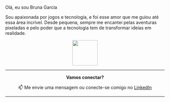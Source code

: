 Olá, eu sou Bruna Garcia

Sou apaixonada por jogos e tecnologia, e foi esse amor que me guiou até essa área incrível. Desde pequena, sempre me encantei pelas aventuras pixeladas e pelo poder que a tecnologia tem de transformar ideias em realidade.

<div align="center"> <img src="https://github.com/images/mona-whisper.gif" width="80" />

---

**Vamos conectar?**

📫 Me envie uma mensagem ou conecte-se comigo no [LinkedIn](https://www.linkedin.com/in/seulinkedin/)

---
